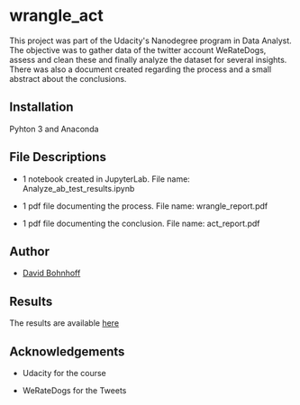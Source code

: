 # wrangle_act
This project was part of the Udacity's Nanodegree program in Data Analyst. The objective was to gather data of the twitter account WeRateDogs, assess and clean these and finally analyze the dataset for several insights. There was also a document created regarding the process and a small abstract about the conclusions.

## Installation

Pyhton 3 and Anaconda

## File Descriptions

- 1 notebook created in JupyterLab. File name: Analyze_ab_test_results.ipynb

- 1 pdf file documenting the process. File name: wrangle_report.pdf

- 1 pdf file documenting the conclusion. File name: act_report.pdf


## Author
- [David Bohnhoff](https://github.com/DataaDave)

## Results
The results are available [here](https://github.com/DataaDave/wrangle_act/blob/master/wrangle_act.ipynb)

## Acknowledgements

- Udacity for the course

- WeRateDogs for the Tweets
